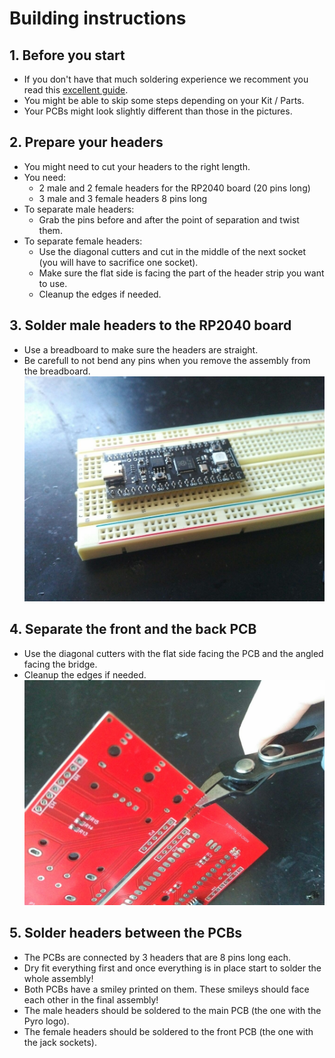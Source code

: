 # Building instructions
## 1. Before you start
- If you don't have that much soldering experience we recomment you read this [excellent guide](https://learn.adafruit.com/adafruit-guide-excellent-soldering).
- You might be able to skip some steps depending on your Kit / Parts.
- Your PCBs might look slightly different than those in the pictures.
## 2. Prepare your headers
- You might need to cut your headers to the right length.
- You need:
  - 2 male and 2 female headers for the RP2040 board (20 pins long)
  - 3 male and 3 female headers 8 pins long
- To separate male headers: 
  - Grab the pins before and after the point of separation and twist them.
- To separate female headers: 
  - Use the diagonal cutters and cut in the middle of the next socket (you will have to sacrifice one socket).
  - Make sure the flat side is facing the part of the header strip you want to use.
  - Cleanup the edges if needed.
## 3. Solder male headers to the RP2040 board
- Use a breadboard to make sure the headers are straight. 
- Be carefull to not bend any pins when you remove the assembly from the breadboard.
![image](images/rp2040_board.jpg)
## 4. Separate the front and the back PCB
- Use the diagonal cutters with the flat side facing the PCB and the angled facing the bridge.
- Cleanup the edges if needed.
![image](images/cut_pcb.jpg)
## 5. Solder headers between the PCBs
- The PCBs are connected by 3 headers that are 8 pins long each.
- Dry fit everything first and once everything is in place start to solder the whole assembly!
- Both PCBs have a smiley printed on them. These smileys should face each other in the final assembly!
- The male headers should be soldered to the main PCB (the one with the Pyro logo).
- The female headers should be soldered to the front PCB (the one with the jack sockets).
